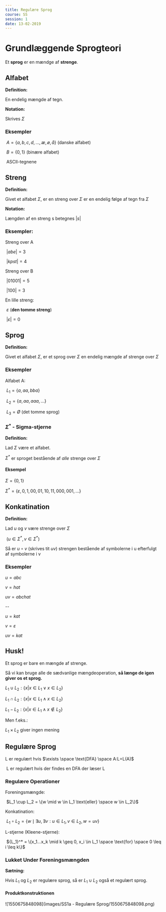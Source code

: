 ```yaml
---
title: Regulære Sprog
course: SS
session: 1
date: 13-02-2019
---
```


# Grundlæggende Sprogteori

Et **sprog** er en mændge af **strenge**.

## Alfabet

**Definition:** 

En endelig mængde af tegn.

**Notation:**

Skrives $\Sigma$



### Eksempler

​	$A=\{a,b,c,d,...,æ,ø,å\}$	(danske alfabet)

​	$B=\{0,1\}$ 					(binære alfabet)

​	ASCII-tegnene



## Streng

**Definition:**

Givet et alfabet $\Sigma$,
er en streng over $\Sigma$ er en endelig følge af tegn fra $\Sigma​$ 

**Notation:**

Længden af en streng s betegnes $|s|$

### Eksempler:

Streng over A

​	$|abe|=3​$

​	$|kpst|=4$

Streng over B

​	$|01001|=5​$

​	$|100|=3$

En lille streng:

​	$\varepsilon​$ 	(**den tomme streng**)

​	$|\varepsilon|=0$ 



## Sprog

**Definition:**

Givet et alfabet $\Sigma$, er et sprog over $\Sigma$ en endelig mængde af strenge over $\Sigma$ 



### Eksempler

Alfabet A:

​	$L_1=\{a,aa,bba\}$

​	$L_2=\{a,aa,aaa,...\}$

​	$L_3=Ø$		(det tomme sprog)



### $\Sigma^*$ - Sigma-stjerne

**Definition:**

Lad $\Sigma$ være et alfabet.

$\Sigma^*​$ er sproget bestående af *alle* strenge over $\Sigma​$



#### Eksempel

$\Sigma=\{0,1\}$

$\Sigma^*=\{\varepsilon,0,1,00,01,10,11,000,001,... \}​$



## Konkatination

**Definition:**

Lad *u* og *v* være strenge over $\Sigma$

​	($u\in\Sigma^*,v\in\Sigma^*$)

Så er $u\circ v$ 	(skrives tit $uv$) 
strengen bestående af symbolerne i u efterfulgt af symbolerne i v



### Eksempler

$u=abc$

$v=hat$

$uv=abchat$

--

$u=kat​$

$v=\varepsilon$

$uv=kat$



## Husk!

Et sprog er bare en mængde af strenge.

Så vi kan bruge alle de sædvanlige mængdeoperation, **så længe de igen giver os et sprog.**

$L_1\cup L_2 :\{x|x\in L_1\lor x \in L_2\}$

$L_1 \cap L_2 : \{x|x\in L_1 \land x\in L_2\}$

$L_1 -L_2: \{x|x \in L_1 \land x \notin L_2 \}$



Men f.eks.:

$L_1 \times L_2$ giver ingen mening



## Regulære Sprog

L er regulært hvis $\exists \space \text{DFA} \space A:L=L(A)$

​	L er regulært hvis der findes en DFA der læser L



### Regulære Operationer

Foreningsmængde:

​	$L_1 \cup L_2 = \{w \mid w \in L_1 \text{eller} \space w \in L_2\}$

Konkatination:

​	$L_1 \circ L_2 = \{w \mid \exists u, \exists v:u \in L_1, v \in L_2, w=uv\}$ 

L-stjerne (Kleene-stjerne):

​	${L_1}^* = \{x_1...x_k \mid k \geq 0, x_i \in L_1 \space \text{for} \space 0 \leq i \leq k\}​$



### Lukket Under Foreningsmængden

**Sætning:**

Hvis $L_1$ og $L_2$ er regulære sprog, så er $L_1 \cup L_2$ også et regulært sprog.



#### Produktkonstruktionen

![1550675848098](images/SS1a - Regulære Sprog/1550675848098.png)













